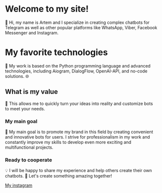 # Welcome to my site!

👋 Hi, my name is Artem and I specialize in creating complex chatbots for Telegram as well as other popular platforms like WhatsApp, Viber, Facebook Messenger and Instagram.

# My favorite technologies

 🐍 My work is based on the Python programming language and advanced technologies, including Aiogram, DialogFlow, OpenAI-API, and no-code solutions. 🌐

## What is my value

🚀 This allows me to quickly turn your ideas into reality and customize bots to meet your needs.

### My main goal

🎯  My main goal is to promote my brand in this field by creating convenient and innovative bots for users. I strive for professionalism in my work and constantly improve my skills to develop even more exciting and multifunctional projects.

### Ready to cooperate

💡 I will be happy to share my experience and help others create their own chatbots. 🤝 Let's create something amazing together! 

[My instagram](https://instagram.com/vip2ip)

<i class="fa-brands fa-instagram"></i>
